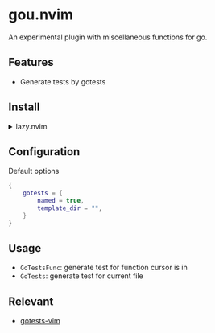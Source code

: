# gou.nvim

An experimental plugin with miscellaneous functions for go.

## Features

- Generate tests by gotests

## Install

<details>
    <summary>lazy.nvim</summary>

```lua
{
    "aryonal/gou.nvim",
    dependencies = {
        "nvim-treesitter/nvim-treesitter",
    },
    ft = {
        "go",
    },
    cmd = {
        "GoTests",
        "GoTestsFunc",
    },
    config = function()
        require("gou").setup({})
    end
}
```

</details>

## Configuration

Default options

```lua
{
    gotests = {
        named = true,
        template_dir = "",
    }
}
```

## Usage

- `GoTestsFunc`: generate test for function cursor is in
- `GoTests`: generate test for current file

## Relevant

- [gotests-vim](https://github.com/buoto/gotests-vim)
